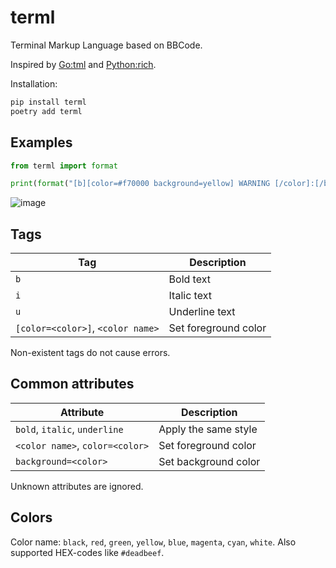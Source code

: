 # terml

Terminal Markup Language based on BBCode.

Inspired by [Go:tml](https://github.com/liamg/tml) and [Python:rich](https://github.com/Textualize/rich).

Installation:

```bash
pip install terml
poetry add terml
```

## Examples

```python
from terml import format

print(format("[b][color=#f70000 background=yellow] WARNING [/color]:[/b] [magenta]Life leads to [i blue underline]Death[/i].[/magenta]"))
```

![image](https://gist.github.com/assets/12753171/403be3f4-fdfe-4e70-b3f8-5fa4d72e44bb)

## Tags

| Tag | Description |
| --- | --- |
| `b` | Bold text |
| `i` | Italic text |
| `u` | Underline text |
| `[color=<color>]`, `<color name>` | Set foreground color |

Non-existent tags do not cause errors.

## Common attributes

| Attribute | Description |
| -- | -- |
| `bold`, `italic`, `underline` | Apply the same style |
| `<color name>`, `color=<color>` | Set foreground color |
| `background=<color>` | Set background color |

Unknown attributes are ignored.

## Colors

Color name: `black`, `red`, `green`, `yellow`, `blue`, `magenta`, `cyan`, `white`. Also supported HEX-codes like `#deadbeef`.
